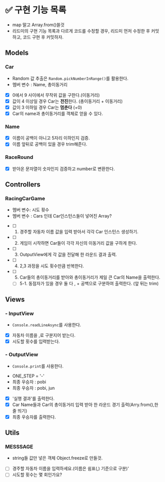 # ✅ 구현 기능 목록

- map 말고 Array.from()쓸것
- 리드미의 구현 기능 목록과 다르게 코드를 수정할 경우, 리드미 먼저 수정한 후 커밋하고, 코드 구현 후 커밋하자.

## Models

### Car

- Random 값 추출은 `Random.pickNumberInRange()`를 활용한다.
- 멤버 변수 : Name, 총이동거리

* [x] 0에서 9 사이에서 무작위 값을 구한다.(이동거리)
* [x] 값이 4 이상일 경우 Car는 **전진**한다. (총이동거리 + 이동거리)
* [x] 값이 3 이하일 경우 Car는 **멈춘다** (+0)
* [x] Car의 name과 총이동거리를 객체로 얻을 수 있다.

### Name

- [x] 이름이 공백이 아니고 5자리 이하인지 검증.
- [x] 이름 앞뒤로 공백이 있을 경우 trim해준다.

### RaceRound

- [x] 받아온 문자열이 숫자인지 검증하고 number로 변환한다.

## Controllers

<!-- ### RacingCarGameBuild

- [ ] -->

### RacingCarGame

- 멤버 변수: 시도 횟수
- 멤버 변수 : Cars 인데 Car인스턴스들이 넣어진 Array?

* [ ] 1. 경주할 자동차 이름 값을 입력 받아서 각각 Car 인스턴스 생성하기.
* [ ] 2. 게임이 시작하면 Car들이 각각 자신의 이동거리 값을 구하게 한다.
* [ ] 3. OutputView에게 각 값을 전달해 한 라운드 결과 출력.
* [ ] 4. 2,3 과정을 시도 횟수만큼 반복한다.
* [ ] 5. Car들의 총이동거리를 받아와 총이동거리가 제일 큰 Car의 Name을 출력한다.
  - [ ] 5-1. 동점자가 있을 경우 둘 다 , + 공백으로 구분하여 출력한다. (앞 뒤는 trim)

## Views

### - InputView

- `Console.readLineAsync`를 사용한다.

* [x] 자동차 이름을 ,로 구분지어 받는다.
* [x] 시도할 횟수를 입력받는다.

### - OutputView

- `Console.print`를 사용한다.

* ONE_STEP = '-'
* 최종 우승자 : pobi
* 최종 우승자 : pobi, jun

- [x] '실행 결과'를 출력한다.
- [x] Car Name들과 Car의 총이동거리 입력 받아 한 라운드 경기 출력(Arry.from(),한 줄 띄기)
- [x] 최종 우승자를 출력한다.

## Utils

### MESSSAGE

- string들 값만 넣은 객체 Object.freeze로 만들것.

- [ ] 경주할 자동차 이름을 입력하세요.(이름은 쉼표(,) 기준으로 구분)'
- [ ] 시도할 횟수는 몇 회인가요?
